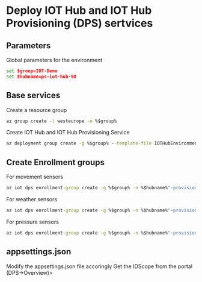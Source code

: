 # Deploy IOT Hub and IOT Hub Provisioning (DPS) sertvices

## Parameters
Global parameters for the environment

```cmd
set $group=IOT-Demo
set $hubname=ps-iot-hub-90
```


## Base services
Create a resource group

```cmd
az group create -l westeurope -n %$group%
```

Create IOT Hub and IOT Hub Provisioning Service

```cmd
az deployment group create -g %$group% --template-file IOTHubEnvironment.bicep --parameters hubname=%$hubname%
```

## Create Enrollment groups
For movement sensors
```cmd
az iot dps enrollment-group create -g %$group% -n %$hubname%"-provisioning" --eid movementsensors --pk Key1abcdefghijklmnopqrstuvwxyz== --sk Key2abcdefghijklmnopqrstuvwxyz==
```

For weather sensors
```cmd
az iot dps enrollment-group create -g %$group% -n %$hubname%"-provisioning" --eid weathersensors --pk Key3abcdefghijklmnopqrstuvwxyz== --sk Key4abcdefghijklmnopqrstuvwxyz==
```

For pressure sensors
```cmd
az iot dps enrollment-group create -g %$group% -n %$hubname%"-provisioning" --eid pressuresensors --pk Key5abcdefghijklmnopqrstuvwxyz== --sk Key6abcdefghijklmnopqrstuvwxyz==
```

## appsettings.json
Modify the appsettings.json file accoringly
Get the IDScope from the portal (DPS->Overview)>




